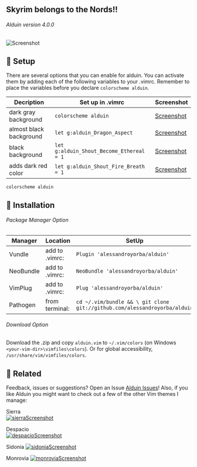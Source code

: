 Skyrim belongs to the Nords!!
-------

###### Alduin version 4.0.0
![Screenshot](https://cloud.githubusercontent.com/assets/11221489/22007275/61bafaee-dc26-11e6-992a-2b0045636cbd.png)


:rocket: Setup
---------------
There are several options that you can enable for alduin. You can activate them by adding each of the following variables to your .vimrc. Remember to place the variables before you declare `colorscheme alduin`.

| Decription                            | Set up in .vimrc                            | Screenshot                          |
|---------------------------------------|---------------------------------------------|-------------------------------------|
| dark gray background                  | `colorscheme alduin`                        | [Screenshot](https://cloud.githubusercontent.com/assets/11221489/21465616/b94e9722-c95f-11e6-95a2-d96ceb58cc94.png) |
| almost black background               | `let g:alduin_Dragon_Aspect`                | [Screenshot](https://cloud.githubusercontent.com/assets/11221489/21465618/c067bc3c-c95f-11e6-89e6-724f37fc54f3.png) |
| black background                      | `let g:alduin_Shout_Become_Ethereal = 1`    | [Screenshot](https://cloud.githubusercontent.com/assets/11221489/21465619/c858399e-c95f-11e6-8585-a944628673b0.png) |
| adds dark red color                   | `let g:alduin_Shout_Fire_Breath = 1`        | [Screenshot](https://cloud.githubusercontent.com/assets/11221489/21465622/e741e9b8-c95f-11e6-8b66-c753115a69c7.png) |

```VimL
colorscheme alduin
```

:open_file_folder: Installation
---------------

###### Package Manager Option

| Manager          | Location       | SetUp                                                                     |
|------------------|----------------|---------------------------------------------------------------------------|
| Vundle           | add to .vimrc: | `Plugin 'alessandroyorba/alduin'`                                         |
| NeoBundle        | add to .vimrc: | `NeoBundle 'alessandroyorba/alduin'`                                      |
| VimPlug          | add to .vimrc: | `Plug 'alessandroyorba/alduin'`                                           |
| Pathogen         | from terminal: | `cd ~/.vim/bundle && \ git clone git://github.com/alessandroyorba/alduin` |

###### Download Option
Download the .zip and copy `alduin.vim` to `~/.vim/colors` (on Windows `<your-vim-dir>\vimfiles\colors`). Or for global accessibility, `/usr/share/vim/vimfiles/colors`.


:octopus: Related
-------
Feedback, issues or suggestions? Open an Issue [Alduin Issues](https://github.com/AlessandroYorba/Alduin/issues)! Also, if you like Alduin you might want to check out a few of the other Vim themes I manage:

Sierra  
[![sierraScreenshot](https://cloud.githubusercontent.com/assets/11221489/22007069/de0ceaa0-dc24-11e6-80c5-2e047f42d29b.png)](https://github.com/AlessandroYorba/Sierra)

Despacio  
[![despacioScreenshot](https://cloud.githubusercontent.com/assets/11221489/22007285/75edcac8-dc26-11e6-83b0-f2fd9d5d1ca2.png)](https://github.com/AlessandroYorba/Despacio)

Sidonia
[![sidoniaScreenshot](https://cloud.githubusercontent.com/assets/11221489/22007300/7f5bff08-dc26-11e6-974b-70b30412a8b8.png)](https://github.com/AlessandroYorba/Sidonia)

Monrovia
[![monroviaScreenshot](https://cloud.githubusercontent.com/assets/11221489/22250087/81ed4e96-e1fa-11e6-8862-4e314ec0505c.png)](https://github.com/AlessandroYorba/Monrovia)
